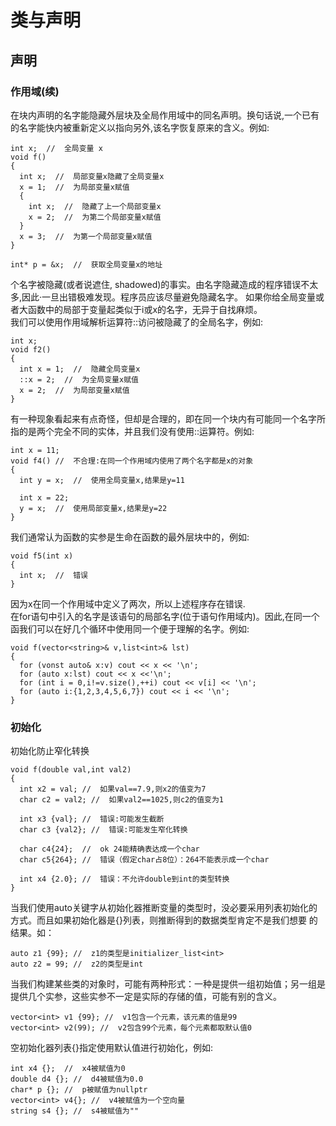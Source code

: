 # 类与声明
## 声明
### 作用域(续)
在块内声明的名字能隐藏外层块及全局作用域中的同名声明。换句话说,一个已有的名字能快内被重新定义以指向另外,该名字恢复原来的含义。例如:  
```
int x;  //  全局变量 x
void f()
{
  int x;  //  局部变量x隐藏了全局变量x
  x = 1;  //  为局部变量x赋值
  {
    int x;  //  隐藏了上一个局部变量x
    x = 2;  //  为第二个局部变量x赋值
  }
  x = 3;  //  为第一个局部变量x赋值
}

int* p = &x;  //  获取全局变量x的地址
```

个名字被隐藏(或者说遮住, shadowed)的事实。由名字隐藏造成的程序错误不太多,因此·一旦出错极难发现。程序员应该尽量避免隐藏名字。
如果你给全局变量或者大函数中的局部于变量起类似于i或x的名字，无异于自找麻烦。  
我们可以使用作用域解析运算符::访问被隐藏了的全局名字，例如:
```
int x;
void f2()
{
  int x = 1;  //  隐藏全局变量x
  ::x = 2;  //  为全局变量x赋值
  x = 2;  //  为局部变量x赋值
}
```

有一种现象看起来有点奇怪，但却是合理的，即在同一个块内有可能同一个名字所指的是两个完全不同的实体，并且我们没有使用::运算符。例如:
```
int x = 11;
void f4() //  不合理:在同一个作用域内使用了两个名字都是x的对象
{
  int y = x;  //  使用全局变量x,结果是y=11
  
  int x = 22;
  y = x;  //  使用局部变量x,结果是y=22
}
```

我们通常认为函数的实参是生命在函数的最外层块中的，例如:
```
void f5(int x)
{
  int x;  //  错误
}
```
因为x在同一个作用域中定义了两次，所以上述程序存在错误.  
在for语句中引入的名字是该语句的局部名字(位于语句作用域内)。因此,在同一个函我们可以在好几个循环中使用同一个便于理解的名字。例如:
```
void f(vector<string>& v,list<int>& lst)
{
  for (vonst auto& x:v) cout << x << '\n';
  for (auto x:lst) cout << x <<'\n';
  for (int i = 0,i!=v.size(),++i) cout << v[i] << '\n';
  for (auto i:{1,2,3,4,5,6,7}) cout << i << '\n';
}
```

### 初始化
初始化防止窄化转换
```
void f(double val,int val2)
{
  int x2 = val; //  如果val==7.9,则x2的值变为7
  char c2 = val2; //  如果val2==1025,则c2的值变为1
  
  int x3 {val}; //  错误:可能发生截断
  char c3 {val2}; //  错误:可能发生窄化转换
  
  char c4{24};  //  ok 24能精确表达成一个char
  char c5{264}; //  错误（假定char占8位）：264不能表示成一个char
  
  int x4 {2.0}; //  错误：不允许double到int的类型转换
}
```

当我们使用auto关键字从初始化器推断变量的类型时，没必要采用列表初始化的方式。而且如果初始化器是{}列表，则推断得到的数据类型肯定不是我们想要
的结果。如：  
```
auto z1 {99}; //  z1的类型是initializer_list<int>
auto z2 = 99; //  z2的类型是int
```

当我们构建某些类的对象时，可能有两种形式：一种是提供一组初始值；另一组是提供几个实参，这些实参不一定是实际的存储的值，可能有别的含义。  
```
vector<int> v1 {99}; //  v1包含一个元素，该元素的值是99
vector<int> v2(99); //  v2包含99个元素，每个元素都取默认值0
```
空初始化器列表{}指定使用默认值进行初始化，例如:
```
int x4 {};  //  x4被赋值为0
double d4 {}; //  d4被赋值为0.0
char* p {}; //  p被赋值为nullptr
vector<int> v4{}; //  v4被赋值为一个空向量
string s4 {}; //  s4被赋值为""
```
